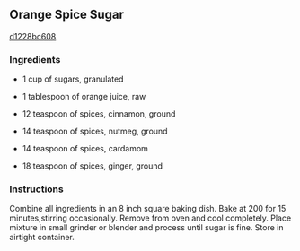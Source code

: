 ## Orange Spice Sugar

[d1228bc608](http://www.food.com/recipe/orange-spice-sugar-47267)

### Ingredients

 - 1 cup of sugars, granulated

 - 1 tablespoon of orange juice, raw

 - 12 teaspoon of spices, cinnamon, ground

 - 14 teaspoon of spices, nutmeg, ground

 - 14 teaspoon of spices, cardamom

 - 18 teaspoon of spices, ginger, ground

### Instructions

Combine all ingredients in an 8 inch square baking dish. Bake at 200 for 15 minutes,stirring occasionally. Remove from oven and cool completely. Place mixture in small grinder or blender and process until sugar is fine. Store in airtight container.